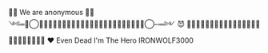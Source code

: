  👨‍💻 We are anonymous 👨‍💻
༺═─⃝─⃟─⃟─⃟─⃟─⃟─⃟─⃟─⃟─⃟─⃟─⃟─⃝─═༻
           😈
👨‍💻👨‍💻👨‍💻👨‍💻👨‍💻👨‍💻👨‍💻👨‍💻👨‍💻👨‍💻👨‍💻👨‍💻
           ❤
 Even Dead I'm The Hero
      IRONWOLF3000
